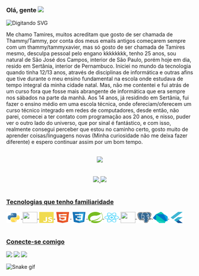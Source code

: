 ### Olá, gente  <img src="https://media.giphy.com/media/hvRJCLFzcasrR4ia7z/giphy.gif" width="28">

![ Digitando SVG ](https://readme-typing-svg.herokuapp.com?color=%FFFF85ff&size=18&duration=6000¢er=true&vCenter=true&width=600&lines=Seja+Bem-+Vindo(a)+%3C3)

Me chamo Tamires, muitos acreditam que gosto de ser chamada de Thammy/Tammy, por conta dos meus emails antigos começarem sempre com um thammy/tammyxavier, mas só gosto de ser chamada de Tamires mesmo, desculpa pessoal pelo engano kkkkkkkk, tenho 25 anos, sou natural de São José dos Campos, interior de São Paulo, porém hoje em dia, resido em Sertânia, interior de Pernambuco. Iniciei no mundo da tecnologia quando tinha 12/13 anos, através de disciplinas de informática e outras afins que tive durante o meu ensino fundamental na escola onde estudava de tempo integral da minha cidade natal. Mas, não me contentei e fui atrás de um curso fora que fosse mais abrangente de informática que era sempre nos sábados na parte da manhã. Aos 14 anos, já residindo em Sertânia, fui fazer o ensino médio em uma escola técnica, onde ofereciam/oferecem um curso técnico integrado em redes de computadores, desde então, não parei, comecei a ter contato com programação aos 20 anos, e nisso, puder ver o outro lado do universo, que por sinal é fantástico, e com isso, realmente consegui perceber que estou no caminho certo, gosto muito de aprender coisas/linguagens novas (Minha curiosidade não me deixa fazer diferente) e espero continuar assim por um bom tempo.

  <br>
<div align="center">
  <img width="398" src="https://media.tenor.com/1cbzhT0TKTMAAAAd/cat-asleep.gif">
</div>
  <br>

  <br>
<div align="center">
<a href="https://github.com/tamiresxavier">
  <img height="160em" src="https://github-readme-stats-eight-theta.vercel.app/api?username=tamiresxavier&show_icons=true&theme=dark&include_all_commits=true&count_private=true"/>
  <img height="160em" src="https://github-readme-stats-eight-theta.vercel.app/api/top-langs/?username=tamiresxavier&layout=compact&langs_count=8&theme=dark"/>
</div>
  <br>
  
### Tecnologias que tenho familiaridade
<div>
  <img align="center" height="30" width="40" src="https://raw.githubusercontent.com/devicons/devicon/master/icons/python/python-original.svg">
  <img align="center" height="30" width="40"src="https://icongr.am/devicon/java-original.svg?" />
  <img align="center" height="30" width="40" src="https://raw.githubusercontent.com/devicons/devicon/master/icons/javascript/javascript-plain.svg">
  <img align="center" height="30" width="40" src="https://raw.githubusercontent.com/devicons/devicon/master/icons/html5/html5-original.svg">
  <img align="center" height="30" width="40" src="https://raw.githubusercontent.com/devicons/devicon/master/icons/css3/css3-original.svg">
  <img align="center" height="30" width="40" src="https://raw.githubusercontent.com/devicons/devicon/master/icons/spring/spring-original.svg">
  <img align="center" height="30" width="40" src="https://raw.githubusercontent.com/devicons/devicon/master/icons/react/react-original.svg">
  <img align="center" height="30" width="40" src="https://icongr.am/devicon/mysql-original-wordmark.svg?size=128&color=currentColor">
  <img align="center" height="30" width="40" src="https://raw.githubusercontent.com/devicons/devicon/master/icons/postgresql/postgresql-original.svg">
  <img align="center" height="30" width="40" src="https://raw.githubusercontent.com/devicons/devicon/master/icons/dart/dart-original.svg">
  <img align="center" height="30" width="40" src="https://raw.githubusercontent.com/devicons/devicon/master/icons/flutter/flutter-original.svg">
</div>
  </br>
  
### Conecte-se comigo
<div>
  <a href = "mailto:tx977459@gmail.com"><img src="https://img.shields.io/badge/-Gmail-%23333?style=for-the-badge&logo=gmail&logoColor=white" target="_blank"></a>
  <a href="https://www.linkedin.com/in/tamiresx/" target="_blank"><img 
  src="https://img.shields.io/badge/-LinkedIn-%230077B5?style=for-the-badge&logo=linkedin&logoColor=white"target="_blank"></a> 
  <a href="https://www.instagram.com/tamiresx/"target="_blank"><img 
  src="https://img.shields.io/badge/-Instagram-%23E4405F?style=for-the-badge&logo=instagram&logoColor=white"target="_blank"></a>
</div>

![Snake gif](https://github.com/tamiresxavier/tamiresxavier/blob/output/github-contribution-grid-snake.svg)

